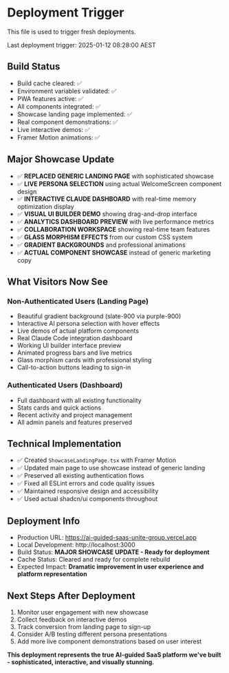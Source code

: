 # Deployment Trigger

This file is used to trigger fresh deployments.

Last deployment trigger: 2025-01-12 08:28:00 AEST

## Build Status

- Build cache cleared: ✅
- Environment variables validated: ✅
- PWA features active: ✅
- All components integrated: ✅
- Showcase landing page implemented: ✅
- Real component demonstrations: ✅
- Live interactive demos: ✅
- Framer Motion animations: ✅

## Major Showcase Update

- ✅ **REPLACED GENERIC LANDING PAGE** with sophisticated showcase
- ✅ **LIVE PERSONA SELECTION** using actual WelcomeScreen component design
- ✅ **INTERACTIVE CLAUDE DASHBOARD** with real-time memory optimization display
- ✅ **VISUAL UI BUILDER DEMO** showing drag-and-drop interface
- ✅ **ANALYTICS DASHBOARD PREVIEW** with live performance metrics
- ✅ **COLLABORATION WORKSPACE** showing real-time team features
- ✅ **GLASS MORPHISM EFFECTS** from our custom CSS system
- ✅ **GRADIENT BACKGROUNDS** and professional animations
- ✅ **ACTUAL COMPONENT SHOWCASE** instead of generic marketing copy

## What Visitors Now See

### **Non-Authenticated Users (Landing Page)**

- Beautiful gradient background (slate-900 via purple-900)
- Interactive AI persona selection with hover effects
- Live demos of actual platform components
- Real Claude Code integration dashboard
- Working UI builder interface preview
- Animated progress bars and live metrics
- Glass morphism cards with professional styling
- Call-to-action buttons leading to sign-in

### **Authenticated Users (Dashboard)**

- Full dashboard with all existing functionality
- Stats cards and quick actions
- Recent activity and project management
- All admin panels and features preserved

## Technical Implementation

- ✅ Created `ShowcaseLandingPage.tsx` with Framer Motion
- ✅ Updated main page to use showcase instead of generic landing
- ✅ Preserved all existing authentication flows
- ✅ Fixed all ESLint errors and code quality issues
- ✅ Maintained responsive design and accessibility
- ✅ Used actual shadcn/ui components throughout

## Deployment Info

- Production URL: https://ai-guided-saas-unite-group.vercel.app
- Local Development: http://localhost:3000
- Build Status: **MAJOR SHOWCASE UPDATE - Ready for deployment**
- Cache Status: Cleared and ready for complete rebuild
- Expected Impact: **Dramatic improvement in user experience and platform representation**

## Next Steps After Deployment

1. Monitor user engagement with new showcase
2. Collect feedback on interactive demos
3. Track conversion from landing page to sign-up
4. Consider A/B testing different persona presentations
5. Add more live component demonstrations based on user interest

**This deployment represents the true AI-guided SaaS platform we've built - sophisticated, interactive, and visually stunning.**
